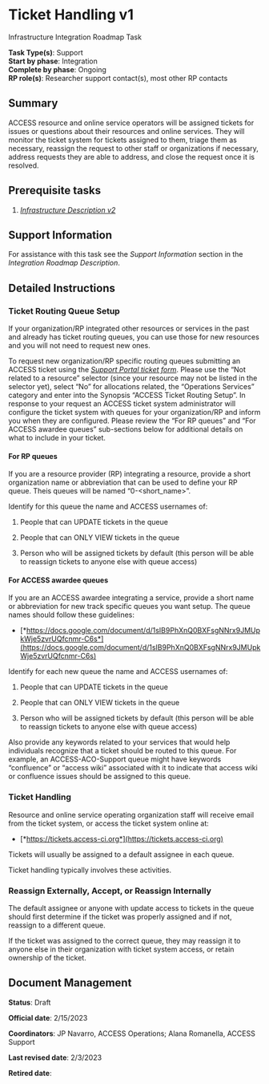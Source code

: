 # Ticket Handling v1

Infrastructure Integration Roadmap Task

**Task Type(s)**: Support  
**Start by phase**: Integration  
**Complete by phase**: Ongoing  
**RP role(s)**: Researcher support contact(s), most other RP contacts

## Summary

ACCESS resource and online service operators will be assigned tickets for issues or questions about their resources and online services. They will monitor the ticket system for tickets assigned to them, triage them as necessary, reassign the request to other staff or organizations if necessary, address requests they are able to address, and close the request once it is resolved.

## Prerequisite tasks

1.  [*Infrastructure Description v2*](https://docs.google.com/document/d/17vqEoF5lM_eZwBCzkjGwcqkMCiKAOpmfCJWJTGsE42k/edit?usp=share_link)

## Support Information

For assistance with this task see the *Support Information* section in the *Integration Roadmap Description*.

## Detailed Instructions

### Ticket Routing Queue Setup

If your organization/RP integrated other resources or services in the past and already has ticket routing queues, you can use those for new resources and you will not need to request new ones.

To request new organization/RP specific routing queues submitting an ACCESS ticket using the [*Support Portal ticket form*](https://support.access-ci.org/open-a-ticket). Please use the “Not related to a resource” selector (since your resource may not be listed in the selector yet), select “No” for allocations related, the “Operations Services” category and enter into the Synopsis “ACCESS Ticket Routing Setup”. In response to your request an ACCESS ticket system administrator will configure the ticket system with queues for your organization/RP and inform you when they are configured. Please review the “For RP queues” and “For ACCESS awardee queues” sub-sections below for additional details on what to include in your ticket.

#### For RP queues

If you are a resource provider (RP) integrating a resource, provide a short organization name or abbreviation that can be used to define your RP queue. Theis queues will be named “0-\<short_name\>”.

Identify for this queue the name and ACCESS usernames of:

1.  People that can UPDATE tickets in the queue

2.  People that can ONLY VIEW tickets in the queue

3.  Person who will be assigned tickets by default (this person will be able to reassign tickets to anyone else with queue access)

#### For ACCESS awardee queues

If you are an ACCESS awardee integrating a service, provide a short name or abbreviation for new track specific queues you want setup. The queue names should follow these guidelines:

- [*https://docs.google.com/document/d/1sIB9PhXnQ0BXFsgNNrx9JMUpkWje5zvrUQfcnmr-C6s*](https://docs.google.com/document/d/1sIB9PhXnQ0BXFsgNNrx9JMUpkWje5zvrUQfcnmr-C6s)

Identify for each new queue the name and ACCESS usernames of:

1.  People that can UPDATE tickets in the queue

2.  People that can ONLY VIEW tickets in the queue

3.  Person who will be assigned tickets by default (this person will be able to reassign tickets to anyone else with queue access)

Also provide any keywords related to your services that would help individuals recognize that a ticket should be routed to this queue. For example, an ACCESS-ACO-Support queue might have keywords “confluence” or “access wiki” associated with it to indicate that access wiki or confluence issues should be assigned to this queue.

### Ticket Handling

Resource and online service operating organization staff will receive email from the ticket system, or access the ticket system online at:

- [*https://tickets.access-ci.org*](https://tickets.access-ci.org)

Tickets will usually be assigned to a default assignee in each queue.

Ticket handling typically involves these activities.

### Reassign Externally, Accept, or Reassign Internally

The default assignee or anyone with update access to tickets in the queue should first determine if the ticket was properly assigned and if not, reassign to a different queue.

If the ticket was assigned to the correct queue, they may reassign it to anyone else in their organization with ticket system access, or retain ownership of the ticket.

## Document Management

**Status**: Draft

**Official date**: 2/15/2023

**Coordinators**: JP Navarro, ACCESS Operations; Alana Romanella, ACCESS Support

**Last revised date**: 2/3/2023

**Retired date**:
